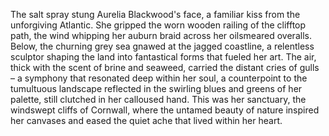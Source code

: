 The salt spray stung Aurelia Blackwood's face, a familiar kiss from the unforgiving Atlantic.  She gripped the worn wooden railing of the clifftop path, the wind whipping her auburn braid across her oilsmeared overalls. Below, the churning grey sea gnawed at the jagged coastline, a relentless sculptor shaping the land into fantastical forms that fueled her art.  The air, thick with the scent of brine and seaweed, carried the distant cries of gulls – a symphony that resonated deep within her soul, a counterpoint to the tumultuous landscape reflected in the swirling blues and greens of her palette, still clutched in her calloused hand.  This was her sanctuary, the windswept cliffs of Cornwall, where the untamed beauty of nature inspired her canvases and eased the quiet ache that lived within her heart.
